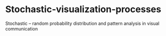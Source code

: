 # Stochastic-visualization-processes
Stochastic – random probability distribution and pattern analysis in visual communication
